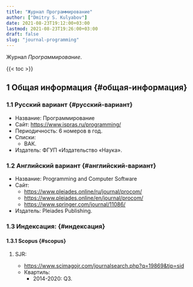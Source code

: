 ```yaml
---
title: "Журнал Программирование"
author: ["Dmitry S. Kulyabov"]
date: 2021-08-23T19:12:00+03:00
lastmod: 2021-08-23T19:26:00+03:00
draft: false
slug: "journal-programming"
---
```


Журнал _Программирование_.

<!--more-->

{{< toc >}}


## <span class="section-num">1</span> Общая информация {#общая-информация}


### <span class="section-num">1.1</span> Русский вариант {#русский-вариант}

-   Название: Программирование
-   Сайт: <https://www.ispras.ru/programming/>
-   Периодичность: 6 номеров в год.
-   Cписки:
    -   ВАК.
-   Издатель: ФГУП «Издательство «Наука».


### <span class="section-num">1.2</span> Английский вариант {#английский-вариант}

-   Название: Programming and Computer Software
-   Сайт:
    -   <https://www.pleiades.online/ru/journal/procom/>
    -   <https://www.pleiades.online/en/journal/procom/>
    -   <https://www.springer.com/journal/11086/>
-   Издатель: Pleiades Publishing.


### <span class="section-num">1.3</span> Индексация: {#индексация}


#### <span class="section-num">1.3.1</span> Scopus {#scopus}

<!--list-separator-->

1.  SJR:

    -   <https://www.scimagojr.com/journalsearch.php?q=19869&tip=sid>
    -   Квартиль:
        -   2014-2020: Q3.
